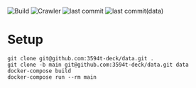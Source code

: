 ![Build](https://github.com/3594t-deck/data/workflows/Build/badge.svg)
![Crawler](https://github.com/3594t-deck/data/workflows/Crawler/badge.svg)
![last commit](https://img.shields.io/github/last-commit/3594t-deck/data/develop.svg)
![last commit(data)](https://img.shields.io/github/last-commit/3594t-deck/data/main.svg)

# Setup

```shell
git clone git@github.com:3594t-deck/data.git .
git clone -b main git@github.com:3594t-deck/data.git data
docker-compose build
docker-compose run --rm main
```
